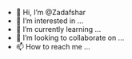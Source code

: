 - 👋 Hi, I’m @Zadafshar
- 👀 I’m interested in ...
- 🌱 I’m currently learning ...
- 💞️ I’m looking to collaborate on ...
- 📫 How to reach me ...

<!---
Zadafshar/Zadafshar is a ✨ special ✨ repository because its `README.md` (this file) appears on your GitHub profile.
You can click the Preview link to take a look at your changes.
--->
